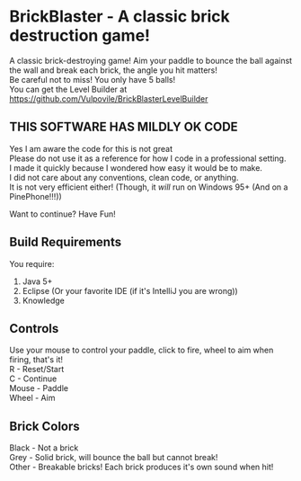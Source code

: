 # BrickBlaster - A classic brick destruction game!
A classic brick-destroying game! Aim your paddle to bounce the ball against the wall and break each brick, the angle you hit matters!  
Be careful not to miss! You only have 5 balls!  
You can get the Level Builder at https://github.com/Vulpovile/BrickBlasterLevelBuilder

## THIS SOFTWARE HAS MILDLY OK CODE
Yes I am aware the code for this is not great  
Please do not use it as a reference for how I code in a professional setting.  
I made it quickly because I wondered how easy it would be to make.  
I did not care about any conventions, clean code, or anything.  
It is not very efficient either! (Though, it *will* run on Windows 95+ (And on a PinePhone!!!))  
  
Want to continue? Have Fun!

## Build Requirements
You require:
1. Java 5+
2. Eclipse (Or your favorite IDE (if it's IntelliJ you are wrong))
3. Knowledge

## Controls
Use your mouse to control your paddle, click to fire, wheel to aim when firing, that's it!  
R - Reset/Start  
C - Continue  
Mouse - Paddle  
Wheel - Aim

## Brick Colors
Black - Not a brick  
Grey - Solid brick, will bounce the ball but cannot break!  
Other - Breakable bricks! Each brick produces it's own sound when hit!  
